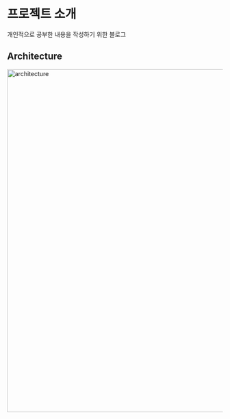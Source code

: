 # 프로젝트 소개

개인적으로 공부한 내용을 작성하기 위한 블로그

## Architecture

<img src="https://github.com/chaneesong/blog/assets/73852281/4608a717-ddef-435b-b774-46cb59f16b38" alt="architecture" width="600" height="800">

